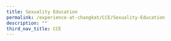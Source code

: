 ```yaml
---
title: Sexuality Education
permalink: /experience-at-changkat/CCE/Sexuality-Education
description: ""
third_nav_title: CCE
---
```

